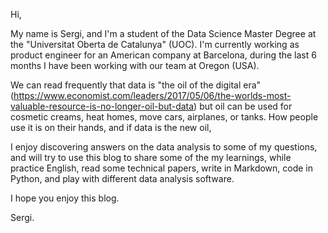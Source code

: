 Hi,

My name is Sergi, and I'm a student of the Data Science Master Degree at the "Universitat Oberta de Catalunya" (UOC). I'm currently working as product engineer for an American company at Barcelona, during the last 6 months I have been working with our team at Oregon (USA).


We can read frequently that data is "the oil of the digital era" (https://www.economist.com/leaders/2017/05/06/the-worlds-most-valuable-resource-is-no-longer-oil-but-data) but oil can be used for cosmetic creams, heat homes, move cars, airplanes, or tanks. How people use it is on their hands, and if data is the new oil, 

I enjoy discovering answers on the data analysis to some of my questions, and will try to use this blog to share some of the my learnings, while practice English, read some technical papers, write in Markdown, code in Python, and play with different data analysis software.

I hope you enjoy this blog.


Sergi.
 
